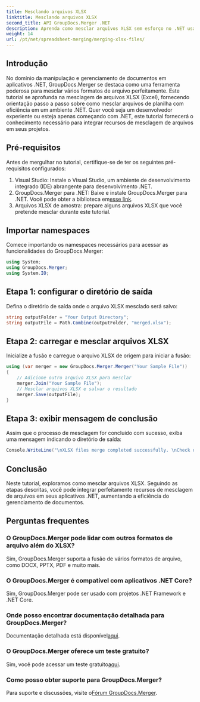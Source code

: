 ```yaml
---
title: Mesclando arquivos XLSX
linktitle: Mesclando arquivos XLSX
second_title: API GroupDocs.Merger .NET
description: Aprenda como mesclar arquivos XLSX sem esforço no .NET usando GroupDocs.Merger. Siga este tutorial passo a passo para um gerenciamento de documentos perfeito.
weight: 14
url: /pt/net/spreadsheet-merging/merging-xlsx-files/
---
```

## Introdução
No domínio da manipulação e gerenciamento de documentos em aplicativos .NET, GroupDocs.Merger se destaca como uma ferramenta poderosa para mesclar vários formatos de arquivo perfeitamente. Este tutorial se aprofunda na mesclagem de arquivos XLSX (Excel), fornecendo orientação passo a passo sobre como mesclar arquivos de planilha com eficiência em um ambiente .NET. Quer você seja um desenvolvedor experiente ou esteja apenas começando com .NET, este tutorial fornecerá o conhecimento necessário para integrar recursos de mesclagem de arquivos em seus projetos.
## Pré-requisitos
Antes de mergulhar no tutorial, certifique-se de ter os seguintes pré-requisitos configurados:
1. Visual Studio: Instale o Visual Studio, um ambiente de desenvolvimento integrado (IDE) abrangente para desenvolvimento .NET.
2. GroupDocs.Merger para .NET: Baixe e instale GroupDocs.Merger para .NET. Você pode obter a biblioteca em[esse link](https://releases.groupdocs.com/merger/net/).
3. Arquivos XLSX de amostra: prepare alguns arquivos XLSX que você pretende mesclar durante este tutorial.

## Importar namespaces
Comece importando os namespaces necessários para acessar as funcionalidades do GroupDocs.Merger:
```csharp
using System; 
using GroupDocs.Merger;
using System.IO;
```
## Etapa 1: configurar o diretório de saída
Defina o diretório de saída onde o arquivo XLSX mesclado será salvo:
```csharp
string outputFolder = "Your Output Directory";
string outputFile = Path.Combine(outputFolder, "merged.xlsx");
```
## Etapa 2: carregar e mesclar arquivos XLSX
Inicialize a fusão e carregue o arquivo XLSX de origem para iniciar a fusão:
```csharp
using (var merger = new GroupDocs.Merger.Merger("Your Sample File"))
{
    // Adicione outro arquivo XLSX para mesclar
    merger.Join("Your Sample File");
    // Mesclar arquivos XLSX e salvar o resultado
    merger.Save(outputFile);
}
```
## Etapa 3: exibir mensagem de conclusão
Assim que o processo de mesclagem for concluído com sucesso, exiba uma mensagem indicando o diretório de saída:
```csharp
Console.WriteLine("\nXLSX files merge completed successfully. \nCheck output in {0}", outputFolder);
```

## Conclusão
Neste tutorial, exploramos como mesclar arquivos XLSX. Seguindo as etapas descritas, você pode integrar perfeitamente recursos de mesclagem de arquivos em seus aplicativos .NET, aumentando a eficiência do gerenciamento de documentos.

## Perguntas frequentes
### O GroupDocs.Merger pode lidar com outros formatos de arquivo além do XLSX?
Sim, GroupDocs.Merger suporta a fusão de vários formatos de arquivo, como DOCX, PPTX, PDF e muito mais.
### O GroupDocs.Merger é compatível com aplicativos .NET Core?
Sim, GroupDocs.Merger pode ser usado com projetos .NET Framework e .NET Core.
### Onde posso encontrar documentação detalhada para GroupDocs.Merger?
 Documentação detalhada está disponível[aqui](https://tutorials.groupdocs.com/merger/net/).
### O GroupDocs.Merger oferece um teste gratuito?
 Sim, você pode acessar um teste gratuito[aqui](https://releases.groupdocs.com/).
### Como posso obter suporte para GroupDocs.Merger?
 Para suporte e discussões, visite o[Fórum GroupDocs.Merger](https://forum.groupdocs.com/c/merger/32).
